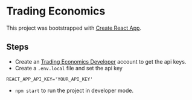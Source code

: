 # Trading Economics

This project was bootstrapped with [Create React App](https://github.com/facebook/create-react-app).

## Steps

- Create an [Trading Economics Developer](https://developer.tradingeconomics.com) account to get the api keys.
- Create a `.env.local` file and set the api key

`REACT_APP_API_KEY='YOUR_API_KEY'`

- `npm start` to run the project in developer mode.
